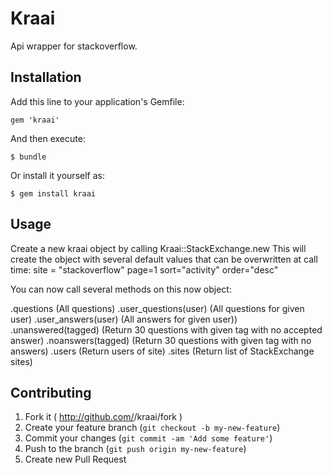 # Kraai

Api wrapper for stackoverflow.

## Installation

Add this line to your application's Gemfile:

    gem 'kraai'

And then execute:

    $ bundle

Or install it yourself as:

    $ gem install kraai

## Usage

Create a new kraai object by calling Kraai::StackExchange.new
This will create the object with several default values that can be overwritten at call time: 
	site = "stackoverflow"
	page=1
	sort="activity"
	order="desc"

You can now call several methods on this now object:

.questions (All questions)
.user_questions(user) (All questions for given user)
.user_answers(user) (All answers for given user))
.unanswered(tagged) (Return 30 questions with given tag with no accepted answer)
.noanswers(tagged) (Return 30 questions with given tag with no answers)
.users (Return users of site)
.sites (Return list of StackExchange sites)

## Contributing

1. Fork it ( http://github.com/<my-github-username>/kraai/fork )
2. Create your feature branch (`git checkout -b my-new-feature`)
3. Commit your changes (`git commit -am 'Add some feature'`)
4. Push to the branch (`git push origin my-new-feature`)
5. Create new Pull Request
